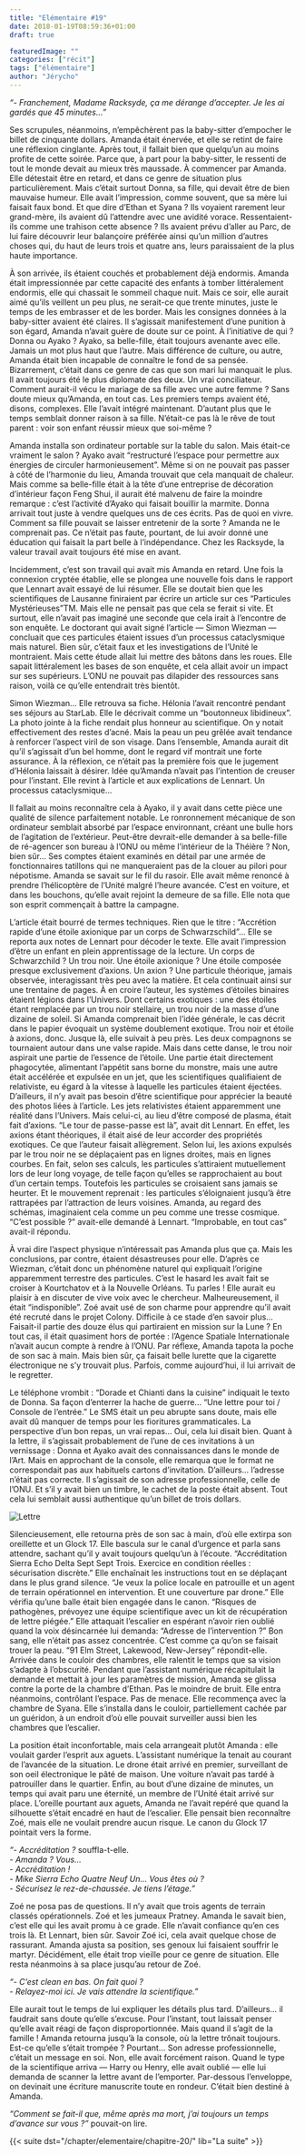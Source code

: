 ```yaml
---
title: "Elémentaire #19"
date: 2018-01-19T08:59:36+01:00
draft: true

featuredImage: ""
categories: ["récit"]
tags: ["élémentaire"]
author: "Jérycho"
---
```

*“- Franchement, Madame Racksyde, ça me dérange d’accepter. Je les ai gardés que 45 minutes…”*

Ses scrupules, néanmoins, n’empêchèrent pas la baby-sitter d’empocher le billet de cinquante dollars. Amanda était énervée, et elle se retint de faire une réflexion cinglante. Après tout, il fallait bien que quelqu’un au moins profite de cette soirée. Parce que, à part pour la baby-sitter, le ressenti de tout le monde devait au mieux très maussade. À commencer par Amanda. Elle détestait être en retard, et dans ce genre de situation plus particulièrement. Mais c’était surtout Donna, sa fille, qui devait être de bien mauvaise humeur. Elle avait l’impression, comme souvent, que sa mère lui faisait faux bond. Et que dire d’Ethan et Syana ? Ils voyaient rarement leur grand-mère, ils avaient dû l’attendre avec une avidité vorace. Ressentaient-ils comme une trahison cette absence ? Ils avaient prévu d’aller au Parc, de lui faire découvrir leur balançoire préférée ainsi qu’un million d’autres choses qui, du haut de leurs trois et quatre ans, leurs paraissaient de la plus haute importance.
<!--more-->

À son arrivée, ils étaient couchés et probablement déjà endormis. Amanda était impressionnée par cette capacité des enfants à tomber littéralement endormis, elle qui chassait le sommeil chaque nuit. Mais ce soir, elle aurait aimé qu’ils veillent un peu plus, ne serait-ce que trente minutes, juste le temps de les embrasser et de les border. Mais les consignes données à la baby-sitter avaient été claires. Il s’agissait manifestement d’une punition à son égard, Amanda n’avait guère de doute sur ce point. À l’initiative de qui ? Donna ou Ayako ? Ayako, sa belle-fille, était toujours avenante avec elle. Jamais un mot plus haut que l’autre. Mais différence de culture, ou autre, Amanda était bien incapable de connaître le fond de sa pensée. Bizarrement, c’était dans ce genre de cas que son mari lui manquait le plus. Il avait toujours été le plus diplomate des deux. Un vrai conciliateur. Comment aurait-il vécu le mariage de sa fille avec une autre femme ? Sans doute mieux qu’Amanda, en tout cas. Les premiers temps avaient été, disons, complexes. Elle l’avait intégré maintenant. D’autant plus que le temps semblait donner raison à sa fille. N’était-ce pas là le rêve de tout parent : voir son enfant réussir mieux que soi-même ?

Amanda installa son ordinateur portable sur la table du salon. Mais était-ce vraiment le salon ? Ayako avait “restructuré l’espace pour permettre aux énergies de circuler harmonieusement”. Même si on ne pouvait pas passer à côté de l’harmonie du lieu, Amanda trouvait que cela manquait de chaleur. Mais comme sa belle-fille était à la tête d’une entreprise de décoration d’intérieur façon Feng Shui, il aurait été malvenu de faire la moindre remarque : c’est l’activité d’Ayako qui faisait bouillir la marmite. Donna arrivait tout juste à vendre quelques uns de ces écrits. Pas de quoi en vivre. Comment sa fille pouvait se laisser entretenir de la sorte ? Amanda ne le comprenait pas. Ce n’était pas faute, pourtant, de lui avoir donné une éducation qui faisait la part belle à l’indépendance. Chez les Racksyde, la valeur travail avait toujours été mise en avant.

Incidemment, c’est son travail qui avait mis Amanda en retard. Une fois la connexion cryptée établie, elle se plongea une nouvelle fois dans le rapport que Lennart avait essayé de lui résumer. Elle se doutait bien que les scientifiques de Lausanne finiraient par écrire un article sur ces “Particules Mystérieuses”TM. Mais elle ne pensait pas que cela se ferait si vite. Et surtout, elle n’avait pas imaginé une seconde que cela irait à l’encontre de son enquête. Le doctorant qui avait signé l’article — Simon Wiezman — concluait que ces particules étaient issues d’un processus cataclysmique mais naturel. Bien sûr, c’était faux et les investigations de l’Unité le montraient. Mais cette étude allait lui mettre des bâtons dans les roues. Elle sapait littéralement les bases de son enquête, et cela allait avoir un impact sur ses supérieurs. L’ONU ne pouvait pas dilapider des ressources sans raison, voilà ce qu’elle entendrait très bientôt.

Simon Wiezman… Elle retrouva sa fiche. Hélonia l’avait rencontré pendant ses séjours au StarLab. Elle le décrivait comme un “boutonneux libidineux”. La photo jointe à la fiche rendait plus honneur au scientifique. On y notait effectivement des restes d’acné. Mais la peau un peu grêlée avait tendance à renforcer l’aspect viril de son visage. Dans l’ensemble, Amanda aurait dit qu’il s’agissait d’un bel homme, dont le regard vif montrait une forte assurance. À la réflexion, ce n’était pas la première fois que le jugement d’Hélonia laissait à désirer. Idée qu’Amanda n’avait pas l’intention de creuser pour l’instant. Elle revint à l’article et aux explications de Lennart. Un processus cataclysmique…

Il fallait au moins reconnaître cela à Ayako, il y avait dans cette pièce une qualité de silence parfaitement notable. Le ronronnement mécanique de son ordinateur semblait absorbé par l’espace environnant, créant une bulle hors de l’agitation de l’extérieur. Peut-être devrait-elle demander à sa belle-fille de ré-agencer son bureau à l’ONU ou même l’intérieur de la Théière ? Non, bien sûr… Ses comptes étaient examinés en détail par une armée de fonctionnaires tatillons qui ne manqueraient pas de la clouer au pilori pour népotisme. Amanda se savait sur le fil du rasoir. Elle avait même renoncé à prendre l’hélicoptère de l’Unité malgré l’heure avancée. C’est en voiture, et dans les bouchons, qu’elle avait rejoint la demeure de sa fille. Elle nota que son esprit commençait à battre la campagne.

L’article était bourré de termes techniques. Rien que le titre : “Accrétion rapide d’une étoile axionique par un corps de Schwarzschild”… Elle se reporta aux notes de Lennart pour décoder le texte. Elle avait l’impression d’être un enfant en plein apprentissage de la lecture. Un corps de Schwarzchild ? Un trou noir. Une étoile axionique ? Une étoile composée presque exclusivement d’axions. Un axion ? Une particule théorique, jamais observée, interagissant très peu avec la matière. Et cela continuait ainsi sur une trentaine de pages. À en croire l’auteur, les systèmes d’étoiles binaires étaient légions dans l’Univers. Dont certains exotiques : une des étoiles étant remplacée par un trou noir stellaire, un trou noir de la masse d’une dizaine de soleil. Si Amanda comprenait bien l’idée générale, le cas décrit dans le papier évoquait un système doublement exotique. Trou noir et étoile à axions, donc. Jusque là, elle suivait à peu près. Les deux compagnons se tournaient autour dans une valse rapide. Mais dans cette danse, le trou noir aspirait une partie de l’essence de l’étoile. Une partie était directement phagocytée, alimentant l’appétit sans borne du monstre, mais une autre était accélérée et expulsée en un jet, que les scientifiques qualifiaient de relativiste, eu égard à la vitesse à laquelle les particules étaient éjectées. D’ailleurs, il n’y avait pas besoin d’être scientifique pour apprécier la beauté des photos liées à l’article. Les jets relativistes étaient apparemment une réalité dans l’Univers. Mais celui-ci, au lieu d’être composé de plasma, était fait d’axions. “Le tour de passe-passe est là”, avait dit Lennart. En effet, les axions étant théoriques, il était aisé de leur accorder des propriétés exotiques. Ce que l’auteur faisait allègrement. Selon lui, les axions expulsés par le trou noir ne se déplaçaient pas en lignes droites, mais en lignes courbes. En fait, selon ses calculs, les particules s’attiraient mutuellement lors de leur long voyage, de telle façon qu’elles se rapprochaient au bout d’un certain temps. Toutefois les particules se croisaient sans jamais se heurter. Et le mouvement reprenait : les particules s’éloignaient jusqu’à être rattrapées par l’attraction de leurs voisines. Amanda, au regard des schémas, imaginaient cela comme un peu comme une tresse cosmique. “C’est possible ?” avait-elle demandé à Lennart. “Improbable, en tout cas” avait-il répondu.

À vrai dire  l’aspect physique n’intéressait pas Amanda plus que ça. Mais les conclusions, par contre, étaient désastreuses pour elle. D’après ce Wiezman, c’était donc un phénomène naturel qui expliquait l’origine apparemment terrestre des particules. C’est le hasard les avait fait se croiser à Kourtchatov et à la Nouvelle Orléans. Tu parles ! Elle aurait eu plaisir à en discuter de vive voix avec le chercheur. Malheureusement, il était “indisponible”. Zoé avait usé de son charme pour apprendre qu’il avait été recruté dans le projet Colony. Difficile à ce stade d’en savoir plus… Faisait-il partie des douze élus qui partiraient en mission sur la Lune ? En tout cas, il était quasiment hors de portée : l’Agence Spatiale Internationale n’avait aucun compte à rendre à l’ONU. Par réflexe, Amanda tapota la poche de son sac à main. Mais bien sûr, ça faisait belle lurette que la cigarette électronique ne s’y trouvait plus. Parfois, comme aujourd’hui, il lui arrivait de le regretter. 

Le téléphone vrombit : “Dorade et Chianti dans la cuisine” indiquait le texto de Donna. Sa façon d’enterrer la hache de guerre… “Une lettre pour toi / Console de l’entrée.” Le SMS était un peu abrupte sans doute, mais elle avait dû manquer de temps pour les fioritures grammaticales. La perspective d’un bon repas, un vrai repas… Oui, cela lui disait bien. Quant à la lettre, il s’agissait probablement de l’une de ces invitations à un vernissage : Donna et Ayako avait des connaissances dans le monde de l’Art. Mais en approchant de la console, elle remarqua que le format ne correspondait pas aux habituels cartons d’invitation. D’ailleurs… l’adresse n’était pas correcte. Il s’agissait de son adresse professionnelle, celle de l’ONU. Et s’il y avait bien un timbre, le cachet de la poste était absent. Tout cela lui semblait aussi authentique qu’un billet de trois dollars.

![Lettre](/images/19-Mail.png#center)

Silencieusement, elle retourna près de son sac à main, d’où elle extirpa son oreillette et un Glock 17. Elle bascula sur le canal d’urgence et parla sans attendre, sachant qu’il y avait toujours quelqu’un à l’écoute. “Accréditation Sierra Echo Delta Sept Sept Trois. Exercice en condition réelles : sécurisation discrète.” Elle enchaînait les instructions tout en se déplaçant dans le plus grand silence. “Je veux la police locale en patrouille et un agent de terrain opérationnel en intervention. Et une couverture par drone.” Elle vérifia qu’une balle était bien engagée dans le canon. “Risques de pathogènes, prévoyez une équipe scientifique avec un kit de récupération de lettre piégée.” Elle attaquait l’escalier en espérant n’avoir rien oublié quand la voix désincarnée lui demanda: “Adresse de l’intervention ?” Bon sang, elle n’était pas assez concentrée. C’est comme ça qu’on se faisait trouer la peau. “91 Elm Street, Lakewood, New-Jersey” répondit-elle. Arrivée dans le couloir des chambres, elle ralentit le temps que sa vision s’adapte à l’obscurité. Pendant que l’assistant numérique récapitulait la demande et mettait à jour les paramètres de mission, Amanda se glissa contre la porte de la chambre d’Ethan. Pas le moindre de bruit. Elle entra néanmoins, contrôlant l’espace. Pas de menace. Elle recommença avec la chambre de Syana. Elle s’installa dans le couloir, partiellement cachée par un guéridon, à un endroit d’où elle pouvait surveiller aussi bien les chambres que l’escalier.

La position était inconfortable, mais cela arrangeait plutôt Amanda : elle voulait garder l’esprit aux aguets. L’assistant numérique la tenait au courant de l’avancée de la situation. Le drone était arrivé en premier, surveillant de son oeil électronique le pâté de maison. Une voiture n’avait pas tardé à patrouiller dans le quartier. Enfin, au bout d’une dizaine de minutes, un temps qui avait paru une éternité, un membre de l’Unité était arrivé sur place. L’oreille pourtant aux aguets, Amanda ne l’avait repéré que quand la silhouette s’était encadré en haut de l’escalier. Elle pensait bien reconnaître Zoé, mais elle ne voulait prendre aucun risque. Le canon du Glock 17 pointait vers la forme.
  
*“- Accréditation ?* souffla-t-elle.  
*- Amanda ? Vous…*  
*- Accréditation !*  
*- Mike Sierra Echo Quatre Neuf Un… Vous êtes où ?*  
*- Sécurisez le rez-de-chaussée. Je tiens l’étage.”*

Zoé ne posa pas de questions. Il n’y avait que trois agents de terrain classés opérationnels. Zoé et les jumeaux Pratney. Amanda le savait bien, c’est elle qui les avait promu à ce grade. Elle n’avait confiance qu’en ces trois là. Et Lennart, bien sûr. Savoir Zoé ici, cela avait quelque chose de rassurant. Amanda ajusta sa position, ses genoux lui faisaient souffrir le martyr. Décidément, elle était trop vieille pour ce genre de situation. Elle resta néanmoins à sa place jusqu’au retour de Zoé.
  
*“- C’est clean en bas. On fait quoi ?*  
*- Relayez-moi ici. Je vais attendre la scientifique.”*

Elle aurait tout le temps de lui expliquer les détails plus tard. D’ailleurs… il faudrait sans doute qu’elle s’excuse. Pour l’instant, tout laissait penser qu’elle avait réagi de façon disproportionnée. Mais quand il s’agit de la famille ! Amanda retourna jusqu’à la console, où la lettre trônait toujours. Est-ce qu’elle s’était trompée ? Pourtant… Son adresse professionnelle, c’était un message en soi. Non, elle avait forcément raison. Quand le type de la scientifique arriva — Harry ou Henry, elle avait oublié — elle lui demanda de scanner la lettre avant de l’emporter. Par-dessous l’enveloppe, on devinait une écriture manuscrite toute en rondeur. C’était bien destiné à Amanda.
  
*“Comment se fait-il que, même après ma mort, j’ai toujours un temps d’avance sur vous ?”* pouvait-on lire.

{{< suite dst="/chapter/elementaire/chapitre-20/" lib="La suite" >}}